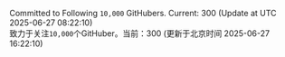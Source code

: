 Committed to Following `10,000` GitHubers. Current: <!-- FOLLOWING_COUNT -->300<!-- FOLLOWING_COUNT --> (Update at UTC <!-- LAST_UPDATED -->2025-06-27 08:22:10<!-- LAST_UPDATED -->)<br>
致力于关注`10,000`个GitHuber。当前：<!-- FOLLOWING_COUNT -->300<!-- FOLLOWING_COUNT --> (更新于北京时间 <!-- LAST_UPDATED_CST -->2025-06-27 16:22:10<!-- LAST_UPDATED_CST -->)
